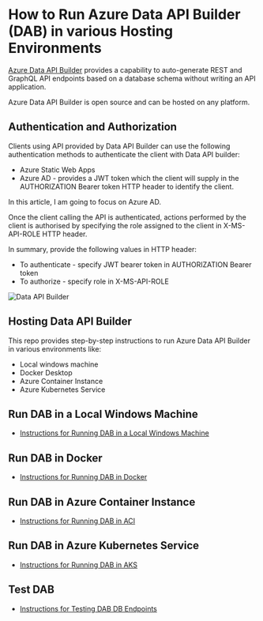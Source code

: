 # How to Run Azure Data API Builder (DAB) in various Hosting Environments
[Azure Data API Builder](https://learn.microsoft.com/en-us/azure/data-api-builder/overview-to-data-api-builder?tabs=azure-sql) provides a capability to auto-generate REST and GraphQL API endpoints based on a database schema without writing an API application.

Azure Data API Builder is open source and can be hosted on any platform.

## Authentication and Authorization
Clients using API provided by Data API Builder can use the following authentication methods to authenticate the client with Data API builder:
* Azure Static Web Apps
* Azure AD - provides a JWT token which the client will supply in the AUTHORIZATION Bearer token HTTP header to identify the client.
  
In this article, I am going to focus on Azure AD.

Once the client calling the API is authenticated, actions performed by the client is authorised by specifying the role assigned to the client in X-MS-API-ROLE HTTP header.

In summary, provide the following values in HTTP header:
* To authenticate - specify JWT bearer token in AUTHORIZATION Bearer token
* To authorize - specify role in X-MS-API-ROLE

![Data API Builder](https://github.com/git-vp/azure-data-api-builder/assets/25417872/142ce6ee-ba93-4f21-ad82-a1b9e6137315)


## Hosting Data API Builder
This repo provides step-by-step instructions to run Azure Data API Builder in various environments like:
* Local windows machine
* Docker Desktop
* Azure Container Instance
* Azure Kubernetes Service

## Run DAB in a Local Windows Machine
* [Instructions for Running DAB in a Local Windows Machine](https://github.com/git-vp/azure-data-api-builder/blob/main/run-dab-in-localwindowsmachine.md)

## Run DAB in Docker 
* [Instructions for Running DAB in Docker](https://github.com/git-vp/azure-data-api-builder/blob/main/run-dab-in-docker.md)

## Run DAB in Azure Container Instance
* [Instructions for Running DAB in ACI](https://github.com/git-vp/azure-data-api-builder/blob/main/run-dab-in-aci.md)

## Run DAB in Azure Kubernetes Service
* [Instructions for Running DAB in AKS](https://github.com/git-vp/azure-data-api-builder/blob/main/run-dab-in-aks.md)

## Test DAB
* [Instructions for Testing DAB DB Endpoints](https://github.com/git-vp/azure-data-api-builder/blob/main/test-dab.md)






